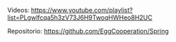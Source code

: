 Videos:
https://www.youtube.com/playlist?list=PLgwlfcqa5h3zV73J6H9TwoqHWHeo8H2UC

Repositorio:
https://github.com/EggCooperation/Spring
